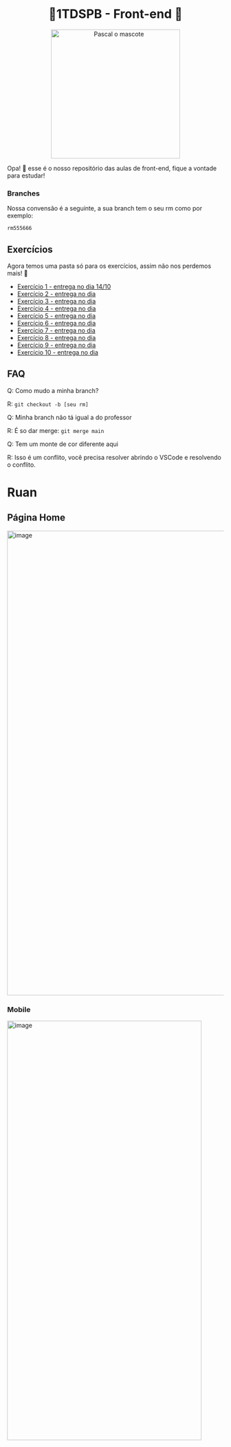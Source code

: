 <div style="text-align:center">
  <h1 align="center"> 🎉1TDSPB - Front-end 🎉</h1>
  <p align="center">
    <img width="300" height="300" alt="Pascal o mascote" src="https://github.com/user-attachments/assets/75b21522-10b6-47cc-8d19-b8fa4aa49b3b" />
  </p>
</div>

Opa! 👋 esse é o nosso repositório das aulas de front-end, fique a vontade para estudar!

### Branches

Nossa convensão é a seguinte, a sua branch tem o seu rm como por exemplo:

```
rm555666
```

## Exercícios

Agora temos uma pasta só para os exercícios, assim não nos perdemos mais! 😬

- [Exercício 1 - entrega no dia 14/10](exercicios/1.md)
- [Exercício 2 - entrega no dia ](exercicios/2.md)
- [Exercício 3 - entrega no dia ](exercicios/3.md)
- [Exercício 4 - entrega no dia ](exercicios/4.md)
- [Exercício 5 - entrega no dia ](exercicios/5.md)
- [Exercício 6 - entrega no dia ](exercicios/6.md)
- [Exercício 7 - entrega no dia ](exercicios/7.md)
- [Exercício 8 - entrega no dia ](exercicios/8.md)
- [Exercício 9 - entrega no dia ](exercicios/9.md)
- [Exercício 10 - entrega no dia ](exercicios/10.md)

## FAQ

Q: Como mudo a minha branch?

R: `git checkout -b [seu rm]`

Q: Minha branch não tá igual a do professor

R: É so dar merge: `git merge main`

Q: Tem um monte de cor diferente aqui

R: Isso é um conflito, você precisa resolver abrindo o VSCode e resolvendo o conflito.

# Ruan

## Página Home

<img width="1920" height="1080" alt="image" src="https://github.com/user-attachments/assets/03388463-cabe-494c-bf1a-0fe92e8fb3a0" />

### Mobile

<img width="452" height="975" alt="image" src="https://github.com/user-attachments/assets/c9f40d76-38fa-4523-8049-78fd29d5115c" />

